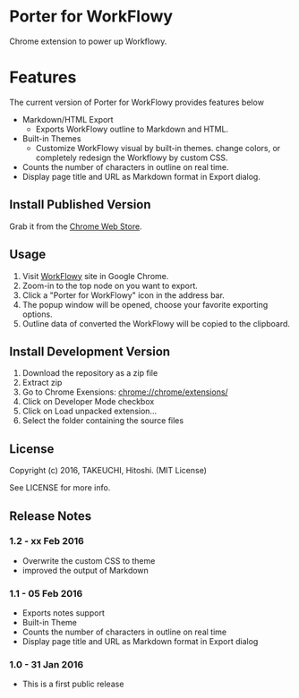 Porter for WorkFlowy
============
Chrome extension to power up Workflowy.

Features
============
The current version of Porter for WorkFlowy provides features below

* Markdown/HTML Export
	* Exports WorkFlowy outline to Markdown and HTML.
* Built-in Themes
	* Customize WorkFlowy visual by built-in themes. change colors, or completely redesign the Workflowy by custom CSS.
* Counts the number of characters in outline on real time.
* Display page title and URL as Markdown format in Export dialog.


Install Published Version
-------------------------
Grab it from the [Chrome Web Store](https://chrome.google.com/webstore/detail/porter-for-workflowy/jbcgipgkafpibecoejadaebkkbjnbcaj).

Usage
-----
1. Visit [WorkFlowy](http://workflowy.com/) site in Google Chrome.
2. Zoom-in to the top node on you want to export.
3. Click a "Porter for WorkFlowy" icon in the address bar.
4. The popup window will be opened, choose your favorite exporting options.
5. Outline data of converted the WorkFlowy will be copied to the clipboard.

Install Development Version
---------------------------
1. Download the repository as a zip file
2. Extract zip
3. Go to Chrome Exensions: [chrome://chrome/extensions/](chrome://chrome/extensions/)
4. Click on Developer Mode checkbox
5. Click on Load unpacked extension...
6. Select the folder containing the source files

License
------
Copyright (c) 2016, TAKEUCHI, Hitoshi. (MIT License)

See LICENSE for more info.

Release Notes
--------
### 1.2 - xx Feb 2016
- Overwrite the custom CSS to theme
- improved the output of Markdown

### 1.1 - 05 Feb 2016
- Exports notes support
- Built-in Theme
- Counts the number of characters in outline on real time
- Display page title and URL as Markdown format in Export dialog

### 1.0 - 31 Jan 2016
- This is a first public release
